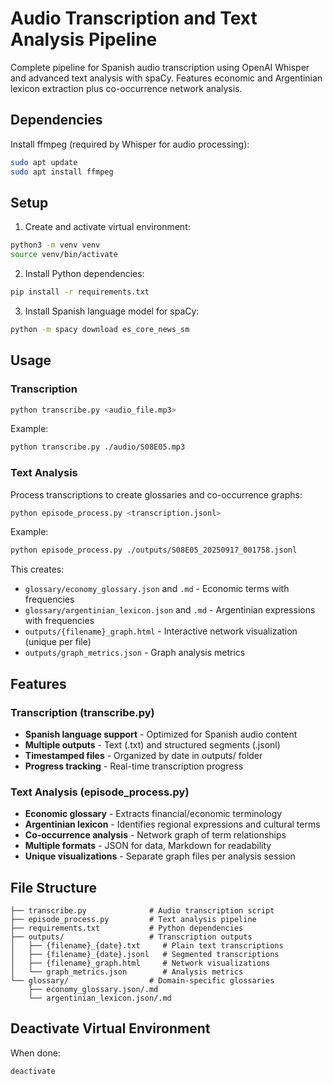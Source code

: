 # Audio Transcription and Text Analysis Pipeline

Complete pipeline for Spanish audio transcription using OpenAI Whisper and advanced text analysis with spaCy. Features economic and Argentinian lexicon extraction plus co-occurrence network analysis.

## Dependencies

Install ffmpeg (required by Whisper for audio processing):

```bash
sudo apt update
sudo apt install ffmpeg
```

## Setup

1. Create and activate virtual environment:
```bash
python3 -m venv venv
source venv/bin/activate
```

2. Install Python dependencies:
```bash
pip install -r requirements.txt
```

3. Install Spanish language model for spaCy:
```bash
python -m spacy download es_core_news_sm
```

## Usage

### Transcription
```bash
python transcribe.py <audio_file.mp3>
```

Example:
```bash
python transcribe.py ./audio/S08E05.mp3
```

### Text Analysis
Process transcriptions to create glossaries and co-occurrence graphs:
```bash
python episode_process.py <transcription.jsonl>
```

Example:
```bash
python episode_process.py ./outputs/S08E05_20250917_001758.jsonl
```

This creates:
- `glossary/economy_glossary.json` and `.md` - Economic terms with frequencies
- `glossary/argentinian_lexicon.json` and `.md` - Argentinian expressions with frequencies
- `outputs/{filename}_graph.html` - Interactive network visualization (unique per file)
- `outputs/graph_metrics.json` - Graph analysis metrics

## Features

### Transcription (transcribe.py)
- **Spanish language support** - Optimized for Spanish audio content
- **Multiple outputs** - Text (.txt) and structured segments (.jsonl)
- **Timestamped files** - Organized by date in outputs/ folder
- **Progress tracking** - Real-time transcription progress

### Text Analysis (episode_process.py)
- **Economic glossary** - Extracts financial/economic terminology
- **Argentinian lexicon** - Identifies regional expressions and cultural terms
- **Co-occurrence analysis** - Network graph of term relationships
- **Multiple formats** - JSON for data, Markdown for readability
- **Unique visualizations** - Separate graph files per analysis session

## File Structure
```
├── transcribe.py              # Audio transcription script
├── episode_process.py         # Text analysis pipeline
├── requirements.txt           # Python dependencies
├── outputs/                   # Transcription outputs
│   ├── {filename}_{date}.txt     # Plain text transcriptions
│   ├── {filename}_{date}.jsonl   # Segmented transcriptions
│   ├── {filename}_graph.html     # Network visualizations
│   └── graph_metrics.json        # Analysis metrics
└── glossary/                  # Domain-specific glossaries
    ├── economy_glossary.json/.md
    └── argentinian_lexicon.json/.md
```

## Deactivate Virtual Environment

When done:
```bash
deactivate
```